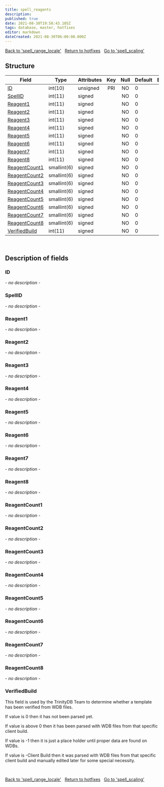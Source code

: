 ```yaml
---
title: spell_reagents
description: 
published: true
date: 2021-08-30T19:58:43.105Z
tags: database, master, hotfixes
editor: markdown
dateCreated: 2021-08-30T06:00:00.000Z
---
```


<a href="https://dev.trinitycore.info/en/database/master/hotfixes/spell_range_locale" class="mt-5 v-btn v-btn--depressed v-btn--flat v-btn--outlined theme--light v-size--default darkblue--text text--lighten-3"><span class="v-btn__content"><i aria-hidden="true" class="v-icon notranslate v-icon--left mdi mdi-arrow-left theme--light"></i><span>Back to 'spell_range_locale'</span></span></a>&nbsp;&nbsp;&nbsp;<a href="https://dev.trinitycore.info/en/database/master/hotfixes/home" class="mt-5 v-btn v-btn--depressed v-btn--flat v-btn--outlined theme--light v-size--default darkblue--text text--lighten-3"><span class="v-btn__content"><i aria-hidden="true" class="v-icon notranslate v-icon--left mdi mdi-home-outline theme--light"></i><span>Return to hotfixes</span></span></a>&nbsp;&nbsp;&nbsp;<a href="https://dev.trinitycore.info/en/database/master/hotfixes/spell_scaling" class="mt-5 v-btn v-btn--depressed v-btn--flat v-btn--outlined theme--light v-size--default darkblue--text text--lighten-3"><span class="v-btn__content"><span>Go to 'spell_scaling'</span><i aria-hidden="true" class="v-icon notranslate v-icon--right mdi mdi-arrow-right theme--light"></i></span></a>

## Structure

| Field | Type | Attributes | Key | Null | Default | Extra | Comment |
| --- | --- | --- | :---: | :---: | --- | --- | --- |
| [ID](#id) | int(10) | unsigned | PRI | NO | 0 |  |  |
| [SpellID](#spellid) | int(11) | signed |  | NO | 0 |  |  |
| [Reagent1](#reagent1) | int(11) | signed |  | NO | 0 |  |  |
| [Reagent2](#reagent2) | int(11) | signed |  | NO | 0 |  |  |
| [Reagent3](#reagent3) | int(11) | signed |  | NO | 0 |  |  |
| [Reagent4](#reagent4) | int(11) | signed |  | NO | 0 |  |  |
| [Reagent5](#reagent5) | int(11) | signed |  | NO | 0 |  |  |
| [Reagent6](#reagent6) | int(11) | signed |  | NO | 0 |  |  |
| [Reagent7](#reagent7) | int(11) | signed |  | NO | 0 |  |  |
| [Reagent8](#reagent8) | int(11) | signed |  | NO | 0 |  |  |
| [ReagentCount1](#reagentcount1) | smallint(6) | signed |  | NO | 0 |  |  |
| [ReagentCount2](#reagentcount2) | smallint(6) | signed |  | NO | 0 |  |  |
| [ReagentCount3](#reagentcount3) | smallint(6) | signed |  | NO | 0 |  |  |
| [ReagentCount4](#reagentcount4) | smallint(6) | signed |  | NO | 0 |  |  |
| [ReagentCount5](#reagentcount5) | smallint(6) | signed |  | NO | 0 |  |  |
| [ReagentCount6](#reagentcount6) | smallint(6) | signed |  | NO | 0 |  |  |
| [ReagentCount7](#reagentcount7) | smallint(6) | signed |  | NO | 0 |  |  |
| [ReagentCount8](#reagentcount8) | smallint(6) | signed |  | NO | 0 |  |  |
| [VerifiedBuild](#verifiedbuild) | int(11) | signed |  | NO | 0 |  |  |
&nbsp;
## Description of fields

### ID
*- no description -*
&nbsp;

### SpellID
*- no description -*
&nbsp;

### Reagent1
*- no description -*
&nbsp;

### Reagent2
*- no description -*
&nbsp;

### Reagent3
*- no description -*
&nbsp;

### Reagent4
*- no description -*
&nbsp;

### Reagent5
*- no description -*
&nbsp;

### Reagent6
*- no description -*
&nbsp;

### Reagent7
*- no description -*
&nbsp;

### Reagent8
*- no description -*
&nbsp;

### ReagentCount1
*- no description -*
&nbsp;

### ReagentCount2
*- no description -*
&nbsp;

### ReagentCount3
*- no description -*
&nbsp;

### ReagentCount4
*- no description -*
&nbsp;

### ReagentCount5
*- no description -*
&nbsp;

### ReagentCount6
*- no description -*
&nbsp;

### ReagentCount7
*- no description -*
&nbsp;

### ReagentCount8
*- no description -*
&nbsp;

### VerifiedBuild
This field is used by the TrinityDB Team to determine whether a template has been verified from WDB files.

If value is 0 then it has not been parsed yet.

If value is above 0 then it has been parsed with WDB files from that specific client build.

If value is -1 then it is just a place holder until proper data are found on WDBs.

If value is -Client Build then it was parsed with WDB files from that specific client build and manually edited later for some special necessity.

&nbsp;

<a href="https://dev.trinitycore.info/en/database/master/hotfixes/spell_range_locale" class="mt-5 v-btn v-btn--depressed v-btn--flat v-btn--outlined theme--light v-size--default darkblue--text text--lighten-3"><span class="v-btn__content"><i aria-hidden="true" class="v-icon notranslate v-icon--left mdi mdi-arrow-left theme--light"></i><span>Back to 'spell_range_locale'</span></span></a>&nbsp;&nbsp;&nbsp;<a href="https://dev.trinitycore.info/en/database/master/hotfixes/home" class="mt-5 v-btn v-btn--depressed v-btn--flat v-btn--outlined theme--light v-size--default darkblue--text text--lighten-3"><span class="v-btn__content"><i aria-hidden="true" class="v-icon notranslate v-icon--left mdi mdi-home-outline theme--light"></i><span>Return to hotfixes</span></span></a>&nbsp;&nbsp;&nbsp;<a href="https://dev.trinitycore.info/en/database/master/hotfixes/spell_scaling" class="mt-5 v-btn v-btn--depressed v-btn--flat v-btn--outlined theme--light v-size--default darkblue--text text--lighten-3"><span class="v-btn__content"><span>Go to 'spell_scaling'</span><i aria-hidden="true" class="v-icon notranslate v-icon--right mdi mdi-arrow-right theme--light"></i></span></a>

